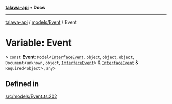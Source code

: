 [**talawa-api**](../../../README.md) • **Docs**

***

[talawa-api](../../../modules.md) / [models/Event](../README.md) / Event

# Variable: Event

\> `const` **Event**: `Model`\<[`InterfaceEvent`](../interfaces/InterfaceEvent.md), `object`, `object`, `object`, `Document`\<`unknown`, `object`, [`InterfaceEvent`](../interfaces/InterfaceEvent.md)\> & [`InterfaceEvent`](../interfaces/InterfaceEvent.md) & `Required`\<`object`\>, `any`\>

## Defined in

[src/models/Event.ts:202](https://github.com/PalisadoesFoundation/talawa-api/blob/0e711c6a6b57f55ab5776fc9c8edfc5ebc0b3d70/src/models/Event.ts#L202)
